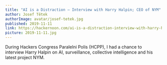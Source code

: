 ```yaml
---
title: "AI is a Distraction — Interview with Harry Halpin; CEO of NYM"
author: Josef Tětek
authorImage: avatar/josef-tetek.jpg
published: 2019-11-11
link: https://hackernoon.com/ai-is-a-distraction-interview-with-harry-halpin-ceo-of-nym-e1433x3v
picture: 2019-11-11.jpg
---
```


During Hackers Congress Paralelni Polis (HCPP), I had a chance to interview Harry Halpin on AI, surveillance, collective intelligence and his latest project NYM.
